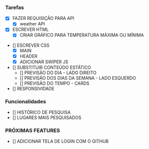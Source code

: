 ### Tarefas
- [x]  FAZER REQUISIÇÃO PARA API
    - [x] weather API
- [x] ESCREVER HTML
    - [x] CRIAR GRÁFICO PARA TEMPERATURA MÁXIMA OU MÍNIMA
- [] ESCREVER CSS
    - [x] MAIN
    - [x] HEADER
    - [x] ADICIONAR SWIPER JS
- [] SUBSTITUIR CONTEÚDO ESTÁTICO
    - [] PREVISÃO DO DIA - LADO DIREITO
    - [] PREVISÃO DOS DIAS DA SEMANA - LADO ESQUERDO
    - [] PREVISÃO DO TEMPO - CARDS  
- [] RESPONSIVIDADE
### Funcionalidades
- [] HISTÓRICO DE PESQUISA
- [] LUGARES MAIS PESQUISADOS

### PRÓXIMAS FEATURES
- [] ADICIONAR TELA DE LOGIN COM O GITHUB